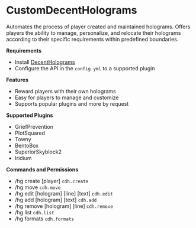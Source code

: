 # CustomDecentHolograms
Automates the process of player created and maintained holograms. Offers players the ability to manage, personalize, and relocate their holograms according to their specific requirements within predefined boundaries.

**Requirements**
- Install [DecentHolograms](https://www.spigotmc.org/resources/decentholograms-1-8-1-20-1-papi-support-no-dependencies.96927/)
- Configure the API in the `config.yml` to a supported plugin

**Features**
- Reward players with their own holograms
- Easy for players to manage and customize
- Supports popular plugins and more by request

**Supported Plugins**
- GriefPrevention
- PlotSquared
- Towny
- BentoBox
- SuperiorSkyblock2
- Iridium

**Commands and Permissions**
- /hg create [player] `cdh.create`
- /hg move `cdh.move`
- /hg edit [hologram] [line] [text] `cdh.edit`
- /hg add [hologram] [text] `cdh.add`
- /hg remove [hologram] [line] `cdh.remove`
- /hg list `cdh.list`
- /hg formats `cdh.formats`

